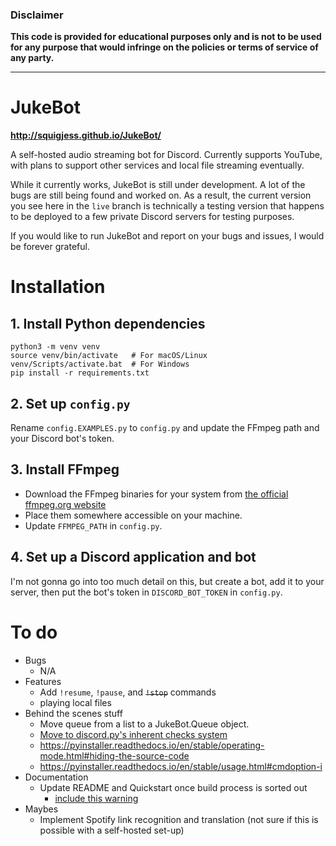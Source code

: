 ### Disclaimer
**This code is provided for educational purposes only and is not to be used for any purpose that would infringe on the policies or terms of service of any party.**

------------------------

# JukeBot

**http://squigjess.github.io/JukeBot/**

A self-hosted audio streaming bot for Discord. Currently supports YouTube, with plans to support other services and local file streaming eventually.

While it currently works, JukeBot is still under development. A lot of the bugs are still being found and worked on. As a result, the current version you see here in the `live` branch is technically a testing version that happens to be deployed to a few private Discord servers for testing purposes.

If you would like to run JukeBot and report on your bugs and issues, I would be forever grateful.

# Installation

## 1. Install Python dependencies
    python3 -m venv venv
    source venv/bin/activate   # For macOS/Linux
    venv/Scripts/activate.bat  # For Windows
    pip install -r requirements.txt

## 2. Set up `config.py`
Rename `config.EXAMPLES.py` to `config.py` and update the FFmpeg path and your Discord bot's token.

## 3. Install FFmpeg
* Download the FFmpeg binaries for your system from [the official ffmpeg.org website](https://ffmpeg.org/download.html)
* Place them somewhere accessible on your machine.
* Update `FFMPEG_PATH` in `config.py`.

## 4. Set up a Discord application and bot
I'm not gonna go into too much detail on this, but create a bot, add it to your server, then put the bot's token in `DISCORD_BOT_TOKEN` in `config.py`.

# To do
* Bugs
  * N/A
* Features
  * Add `!resume`, `!pause`, and ~~`!stop`~~ commands
  * playing local files
* Behind the scenes stuff
  * Move queue from a list to a JukeBot.Queue object.
  * [Move to discord.py's inherent checks system](https://discordpy.readthedocs.io/en/stable/ext/commands/commands.html?highlight=on_command_error#checks)
  * https://pyinstaller.readthedocs.io/en/stable/operating-mode.html#hiding-the-source-code
  * https://pyinstaller.readthedocs.io/en/stable/usage.html#cmdoption-i
* Documentation
  * Update README and Quickstart once build process is sorted out
    * [include this warning](https://gist.github.com/vbe0201/ade9b80f2d3b64643d854938d40a0a2d#gistcomment-3311754)
* Maybes
  * Implement Spotify link recognition and translation (not sure if this is possible with a self-hosted set-up)
<!--
* Send a message to the last text channel when JukeBot disconnects.
* [Have JukeBot auto-disconnect (maybe after a delay?) when the queue is exhausted.](https://www.py4u.net/discuss/262449)
* [Implement proper error handling](https://discordpy.readthedocs.io/en/stable/ext/commands/commands.html?highlight=on_command_error#error-handling)
* Fix exception when invoking `!nowplaying` with an empty queue
* stopwatch (under `!nowplaying`)
* Find out why compiled version doesn't launch a terminal window on Linux.
* Implement the ability to remove a single track from the queue in !clear
* Track/queue data refactor
* Make "queued" msg titles link to the OG video
* Logfile
* Update docstrings
* work on build script
* Move config to .json in anticipation of exe distribution
* Add a way to clear the queue.
* Function-ify redundant embed/dialog code in `!play`.
* Work on a nicer-looking `!help` command.
* Add a pretty `!queue` command.
* Set up GitHub Pages website for JukeBot.
* Re-implement `!skip`.
* PySimpleGUI
-->
